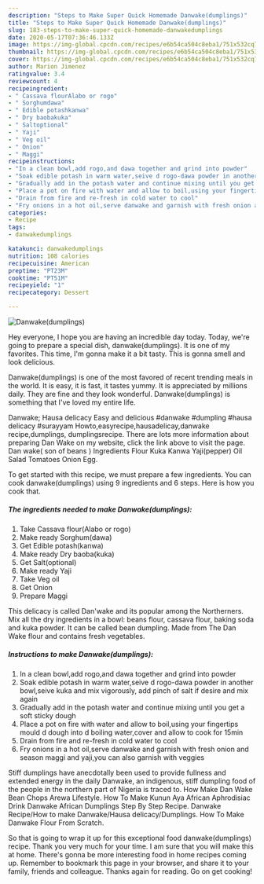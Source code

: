 ```yaml
---
description: "Steps to Make Super Quick Homemade Danwake(dumplings)"
title: "Steps to Make Super Quick Homemade Danwake(dumplings)"
slug: 183-steps-to-make-super-quick-homemade-danwakedumplings
date: 2020-05-17T07:36:46.133Z
image: https://img-global.cpcdn.com/recipes/e6b54ca504c8eba1/751x532cq70/danwakedumplings-recipe-main-photo.jpg
thumbnail: https://img-global.cpcdn.com/recipes/e6b54ca504c8eba1/751x532cq70/danwakedumplings-recipe-main-photo.jpg
cover: https://img-global.cpcdn.com/recipes/e6b54ca504c8eba1/751x532cq70/danwakedumplings-recipe-main-photo.jpg
author: Marion Jimenez
ratingvalue: 3.4
reviewcount: 4
recipeingredient:
- " Cassava flourAlabo or rogo"
- " Sorghumdawa"
- " Edible potashkanwa"
- " Dry baobakuka"
- " Saltoptional"
- " Yaji"
- " Veg oil"
- " Onion"
- " Maggi"
recipeinstructions:
- "In a clean bowl,add rogo,and dawa together and grind into powder"
- "Soak edible potash in warm water,seive d rogo-dawa powder in another bowl,seive kuka and mix vigorously, add pinch of salt if desire and mix again"
- "Gradually add in the potash water and continue mixing until you get a soft sticky dough"
- "Place a pot on fire with water and allow to boil,using your fingertips mould d dough into d boiling water,cover and allow to cook for 15min"
- "Drain from fire and re-fresh in cold water to cool"
- "Fry onions in a hot oil,serve danwake and garnish with fresh onion and season maggi and yaji,you can also garnish with veggies"
categories:
- Recipe
tags:
- danwakedumplings

katakunci: danwakedumplings 
nutrition: 108 calories
recipecuisine: American
preptime: "PT23M"
cooktime: "PT51M"
recipeyield: "1"
recipecategory: Dessert

---
```



![Danwake(dumplings)](https://img-global.cpcdn.com/recipes/e6b54ca504c8eba1/751x532cq70/danwakedumplings-recipe-main-photo.jpg)

Hey everyone, I hope you are having an incredible day today. Today, we're going to prepare a special dish, danwake(dumplings). It is one of my favorites. This time, I'm gonna make it a bit tasty. This is gonna smell and look delicious.

Danwake(dumplings) is one of the most favored of recent trending meals in the world. It is easy, it is fast, it tastes yummy. It is appreciated by millions daily. They are fine and they look wonderful. Danwake(dumplings) is something that I've loved my entire life.

Danwake; Hausa delicacy Easy and delicious #danwake #dumpling #hausa delicacy #surayyam Howto,easyrecipe,hausadelicay,danwake recipe,dumplings, dumplingsrecipe. There are lots more information about preparing Dan Wake on my website, click the link above to visit the page. Dan wake( son of beans ) Ingredients Flour Kuka Kanwa Yaji(pepper) Oil Salad Tomatoes Onion Egg.


To get started with this recipe, we must prepare a few ingredients. You can cook danwake(dumplings) using 9 ingredients and 6 steps. Here is how you cook that.

##### The ingredients needed to make Danwake(dumplings):

1. Take  Cassava flour(Alabo or rogo)
1. Make ready  Sorghum(dawa)
1. Get  Edible potash(kanwa)
1. Make ready  Dry baoba(kuka)
1. Get  Salt(optional)
1. Make ready  Yaji
1. Take  Veg oil
1. Get  Onion
1. Prepare  Maggi


This delicacy is called Dan&#39;wake and its popular among the Northerners. Mix all the dry ingredients in a bowl: beans flour, cassava flour, baking soda and kuka powder. It can be called bean dumpling. Made from The Dan Wake flour and contains fresh vegetables. 

##### Instructions to make Danwake(dumplings):

1. In a clean bowl,add rogo,and dawa together and grind into powder
1. Soak edible potash in warm water,seive d rogo-dawa powder in another bowl,seive kuka and mix vigorously, add pinch of salt if desire and mix again
1. Gradually add in the potash water and continue mixing until you get a soft sticky dough
1. Place a pot on fire with water and allow to boil,using your fingertips mould d dough into d boiling water,cover and allow to cook for 15min
1. Drain from fire and re-fresh in cold water to cool
1. Fry onions in a hot oil,serve danwake and garnish with fresh onion and season maggi and yaji,you can also garnish with veggies


Stiff dumplings have anecdotally been used to provide fullness and extended energy in the daily Danwake, an indigenous, stiff dumpling food of the people in the northern part of Nigeria is traced to. How Make Dan Wake Bean Chops Arewa Lifestyle. How To Make Kunun Aya African Aphrodisiac Drink Danwake African Dumplings Step By Step Recipe. Danwake Recipe/How to make Danwake/Hausa delicacy/Dumplings. How To Make Danwake Flour From Scratch. 

So that is going to wrap it up for this exceptional food danwake(dumplings) recipe. Thank you very much for your time. I am sure that you will make this at home. There's gonna be more interesting food in home recipes coming up. Remember to bookmark this page in your browser, and share it to your family, friends and colleague. Thanks again for reading. Go on get cooking!
